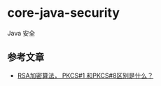 # core-java-security
Java 安全

## 参考文章
- [RSA加密算法， PKCS#1 和PKCS#8区别是什么？](https://www.zhihu.com/question/340152317/answer/787510508)